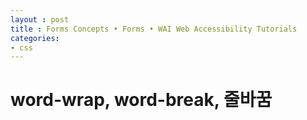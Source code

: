 ```yaml
---
layout : post
title : Forms Concepts • Forms • WAI Web Accessibility Tutorials
categories: 
- css
---
```


# word-wrap, word-break, 줄바꿈 






